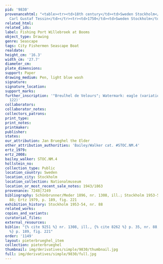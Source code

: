 ```yaml
---
pid: '9830'
provenancehtml: "<table><tr><td>18th century</td><td>Sweden Stockholm</td><td>Count
  Carl Gustaf Tessin</td></tr><tr><td>1750</td><td>Sweden Stockholm</td><td>Nationalmuseum</td></tr></table>"
related_html:
related_ids:
label: Fishing Port Willebroek at Booms
object_type: Drawing
genre: Seascape
tags: City Fishermen Seascape Boat
realdate:
height_cm: '16.3'
width_cm: '27.7'
diameter_cm:
plate_dimensions:
support: Paper
drawing_medium: Pen, light blue wash
signature:
signature_location:
support_marks:
further_inscription: '"Breulhel de Velours"; Watermark: eagle (variation of Briquet
  122)'
collaborators:
collaborator_notes:
collectors_patrons:
print_type:
print_notes:
printmaker:
publisher:
states:
our_attribution: Jan Brueghel the Elder
other_attribution_authorities: 'Bailey/Walker cat. #STOC.NM.4'
ertz_1979:
ertz_2008:
bailey_walker: STOC.NM.4
hollstein_no:
collection_type: Public
location_country: Sweden
location_city: Stockholm
location_collection: Nationalmuseum
location_or_most_recent_sale_notes: 1943/1863
provenance: 7248|7249
bibliography: Schönbrunner/Meder 1896, nr. 1308, ill.; Stockholm 1953-54, p. 35, nr.
  88; Ertz 1979, p. 189, fig. 221
exhibition_history: Stockholm 1953-54, nr. 88
related_works:
copies_and_variants:
curatorial_files:
external_resources:
biblio: "{% cite 9251 %} nr. 1308, ill., {% cite 8262 %} p. 35, nr. 88, {% cite 9004
  %} p. 189, fig. 221"
order: '1149'
layout: pieterbrueghel_item
collection: pieterbrueghel
thumbnail: img/derivatives/simple/9830/thumbnail.jpg
full: img/derivatives/simple/9830/full.jpg
---
```

